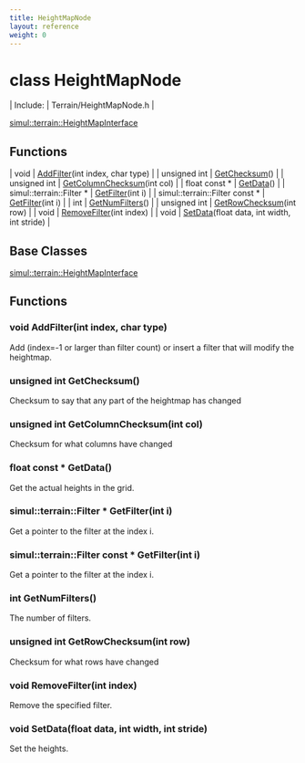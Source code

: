 ```yaml
---
title: HeightMapNode
layout: reference
weight: 0
---
```

class HeightMapNode
===

| Include: | Terrain/HeightMapNode.h |


[simul::terrain::HeightMapInterface](heightmapinterface)

Functions
---

| void | [AddFilter](#AddFilter)(int index, char type) |
| unsigned int | [GetChecksum](#GetChecksum)() |
| unsigned int | [GetColumnChecksum](#GetColumnChecksum)(int col) |
| float  const * | [GetData](#GetData)() |
| simul::terrain::Filter * | [GetFilter](#GetFilter)(int i) |
| simul::terrain::Filter  const * | [GetFilter](#GetFilter)(int i) |
| int | [GetNumFilters](#GetNumFilters)() |
| unsigned int | [GetRowChecksum](#GetRowChecksum)(int row) |
| void | [RemoveFilter](#RemoveFilter)(int index) |
| void | [SetData](#SetData)(float data, int width, int stride) |


Base Classes
---
[simul::terrain::HeightMapInterface](heightmapinterface)

Functions
---

### <a name="AddFilter"/>void AddFilter(int index, char type)
Add (index=-1 or larger than filter count) or insert a filter that will modify the heightmap.

### <a name="GetChecksum"/>unsigned int GetChecksum()
Checksum to say that any part of the heightmap has changed

### <a name="GetColumnChecksum"/>unsigned int GetColumnChecksum(int col)
Checksum for what columns have changed

### <a name="GetData"/>float  const * GetData()
Get the actual heights in the grid.

### <a name="GetFilter"/>simul::terrain::Filter * GetFilter(int i)
Get a pointer to the filter at the index i.

### <a name="GetFilter"/>simul::terrain::Filter  const * GetFilter(int i)
Get a pointer to the filter at the index i.

### <a name="GetNumFilters"/>int GetNumFilters()
The number of filters.

### <a name="GetRowChecksum"/>unsigned int GetRowChecksum(int row)
Checksum for what rows have changed

### <a name="RemoveFilter"/>void RemoveFilter(int index)
Remove the specified filter.

### <a name="SetData"/>void SetData(float data, int width, int stride)
Set the heights.
